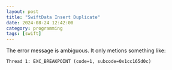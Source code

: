 ```yaml
---
layout: post
title: "SwiftData Insert Duplicate"
date: 2024-08-24 12:42:00
category: programming
tags: [swift]
---
```


The error message is ambiguous.
It only metions something like:  

```xml
Thread 1: EXC_BREAKPOINT (code=1, subcode=0x1cc165d0c)
```

[jekyll]: http://jekyllrb.com
[jekyll-gh]: https://github.com/jekyll/jekyll
[jekyll-help]: https://github.com/jekyll/jekyll-help

